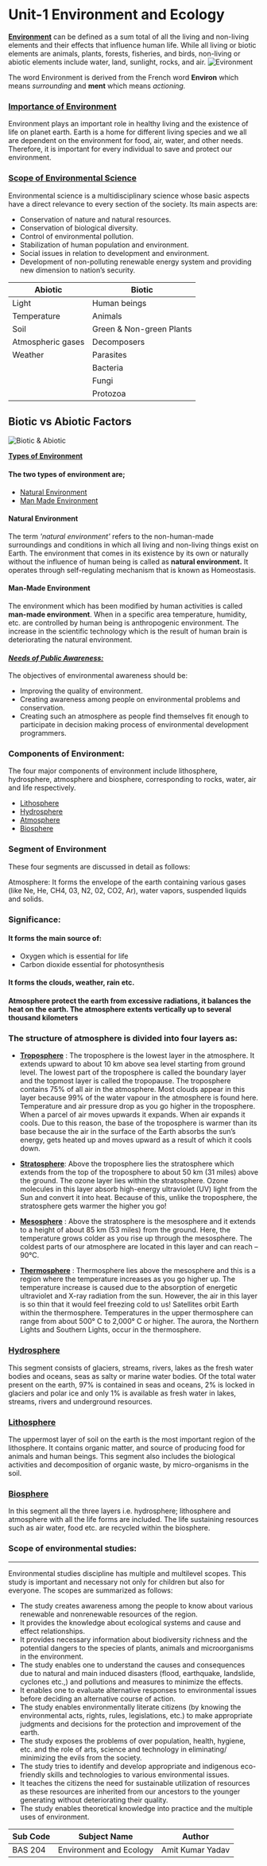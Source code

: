 # Unit-1 Environment and Ecology 
[**Environment**](https://github.com/princekunal101/academic-section/blob/main/Studies/Environment%20and%20Echology/UNIT%201/Environment.md) can be defined as a sum total of all the living and non-living elements and their effects that influence human life. While all living or biotic elements are animals, plants, forests, fisheries, and birds, non-living or abiotic elements include water, land, sunlight, rocks, and air. 
![Evironment](https://raw.githubusercontent.com/princekunal101/academic-section/main/Studies/Environment%20and%20Echology/figures/environment.jpg)

The word Environment is derived from the French word **Environ** which means *surrounding* and **ment** which means *actioning.* 

### [**Importance of Environment**](https://github.com/princekunal101/academic-section/blob/main/Studies/Environment%20and%20Echology/UNIT%201/importance_of_envnt.md)
 Environment plays an important role in healthy living and the existence of life on planet earth. Earth is a home for different living species and we all are dependent on the environment for food, air, water, and other needs. Therefore, it is important for every individual to save and protect our environment.
 ### [**Scope of Environmental Science**](https://github.com/princekunal101/academic-section/blob/main/Studies/Environment%20and%20Echology/UNIT%201/scope_of_envnt.md)
 Environmental science is a multidisciplinary science whose basic aspects have a direct relevance to every section of the society. Its main aspects are: 
- Conservation of nature and natural resources.  
- Conservation of biological diversity.  
- Control of environmental pollution.  
- Stabilization of human population and environment. 
- Social issues in relation to development and environment.  
- Development of non-polluting renewable energy system and providing new dimension to nation’s security. 
 

| **Abiotic**             |  **Biotic**               |
| -------- | ----------|
 Light       | Human beings  
 Temperature  | Animals      
 Soil         | Green & Non-green Plants 
 Atmospheric gases  | Decomposers    
 Weather      | Parasites 
 | | Bacteria
 | | Fungi
 | | Protozoa 


**Biotic vs Abiotic Factors**
---
![Biotic & Abiotic](https://raw.githubusercontent.com/princekunal101/academic-section/main/Studies/Environment%20and%20Echology/figures/biotic_abiotic.jpg)


 [**Types of Environment**](https://github.com/princekunal101/academic-section/blob/main/Studies/Environment%20and%20Echology/UNIT%201/type_of_envnt.md)
 #### The two types of environment are; 
- [Natural Environment](https://github.com/princekunal101/academic-section/blob/main/Studies/Environment%20and%20Echology/UNIT%201/type_of_envnt.md)
- [Man Made Environment](https://github.com/princekunal101/academic-section/blob/main/Studies/Environment%20and%20Echology/UNIT%201/type_of_envnt.md)
#### Natural Environment

The term *'natural environment'* refers to the non-human-made surroundings and conditions in which all living and non-living things exist on Earth. The environment that comes in its existence by its own or naturally without the influence of human being is called as **natural environment.** It operates through self-regulating mechanism that is known as Homeostasis.

#### Man-Made Environment
The environment which has been modified by human activities is called **man-made environment**. When in a specific area temperature, humidity, etc. are controlled by human being is anthropogenic environment. The increase in the scientific technology which is the result of human brain is deteriorating the natural environment. 


 #### [*Needs of Public Awareness:*](https://github.com/princekunal101/academic-section/blob/main/Studies/Environment%20and%20Echology/UNIT%201/needs_of_pub_awrness.md)

 The objectives of environmental awareness should be: 

- Improving the quality of environment.  
- Creating awareness among people on environmental problems and conservation.  
- Creating such an atmosphere as people find themselves fit enough to participate in decision making process of environmental development programmers. 


 ### Components of Environment: 
The four major components of environment include lithosphere, hydrosphere, atmosphere and biosphere, corresponding to rocks, water, air and life respectively. 
- [Lithosphere](https://github.com/princekunal101/academic-section/blob/main/Studies/Environment%20and%20Echology/UNIT%201/lithosphare.md) 
- [Hydrosphere](https://github.com/princekunal101/academic-section/blob/main/Studies/Environment%20and%20Echology/UNIT%201/hydrosphare.md)  
- [Atmosphere](https://github.com/princekunal101/academic-section/blob/main/Studies/Environment%20and%20Echology/UNIT%201/atmosphare.md)  
- [Biosphere](https://github.com/princekunal101/academic-section/blob/main/Studies/Environment%20and%20Echology/UNIT%201/biosphare.md) 


### Segment of Environment
These four segments are discussed in detail as follows:  
 
Atmosphere: It forms the envelope of the earth containing various gases (like Ne, He, CH4, 03, N2, 02, CO2, Ar), water vapors, suspended liquids and solids. 
 
### Significance: 
####	It forms the main source of: 
- Oxygen which is essential for life 
- Carbon dioxide essential for photosynthesis 
####	It forms the clouds, weather, rain etc. 
#### Atmosphere protect the earth from excessive radiations, it balances the heat on the earth. The atmosphere extents vertically up to several thousand kilometers 
### The structure of atmosphere is divided into four layers as:  
- [**Troposphere**](https://github.com/princekunal101/academic-section/blob/main/Studies/Environment%20and%20Echology/UNIT%201/troposphere.md) :
The troposphere is the lowest layer in the atmosphere. It extends upward to about 10 km above sea level starting from ground level. The lowest part of the troposphere is called the boundary layer and the topmost layer is called the tropopause. The troposphere contains 75% of all air in the atmosphere. Most clouds appear in this layer because 99% of the water vapour in the atmosphere is found here. Temperature and air pressure drop as you go higher in the troposphere. When a parcel of air moves upwards it expands. When air expands it cools. Due to this reason, the base of the troposphere is warmer than its base because the air in the surface of the Earth absorbs the sun’s energy, gets heated up and moves upward as a result of which it cools down.

- [**Stratosphere**](https://github.com/princekunal101/academic-section/blob/main/Studies/Environment%20and%20Echology/UNIT%201/strotosphere.md): Above the troposphere lies the stratosphere which extends from the top of the troposphere to about 50 km (31 miles) above the ground. The ozone layer lies within the stratosphere. Ozone molecules in this layer absorb high-energy ultraviolet (UV) light from the Sun and convert it into heat. Because of this, unlike the troposphere, the stratosphere gets warmer the higher you go!  


- [**Mesosphere**](https://github.com/princekunal101/academic-section/blob/main/Studies/Environment%20and%20Echology/UNIT%201/mesosphere.md) : Above the stratosphere is the mesosphere and it extends to a height of about 85 km (53 miles) from the ground. Here, the temperature grows colder as you rise up through the mesosphere. The coldest parts of our atmosphere are located in this layer and can reach – 90°C. 
- [**Thermosphere**](https://github.com/princekunal101/academic-section/blob/main/Studies/Environment%20and%20Echology/UNIT%201/thermosphere.md) : Thermosphere lies above the mesosphere and this is a region where the temperature increases as you go higher up. The temperature increase is caused due to the absorption of energetic ultraviolet and X-ray radiation from the sun. However, the air in this layer is so thin that it would feel freezing cold to us! Satellites orbit Earth within the thermosphere. Temperatures in the upper thermosphere can range from about 500° C to 2,000° C or higher. The aurora, the Northern Lights and Southern Lights, occur in the thermosphere. 

### [**Hydrosphere**](https://github.com/princekunal101/academic-section/blob/main/Studies/Environment%20and%20Echology/UNIT%201/hydrosphare.md)
 This segment consists of glaciers, streams, rivers, lakes as the fresh water bodies and oceans, seas as salty or marine water bodies. Of the total water present on the earth, 97% is contained in seas and oceans, 2% is locked in glaciers and polar ice and only 1% is available as fresh water in lakes, streams, rivers and underground resources. 
### [**Lithosphere**](https://github.com/princekunal101/academic-section/blob/main/Studies/Environment%20and%20Echology/UNIT%201/lithosphare.md)
 The uppermost layer of soil on the earth is the most important region of the lithosphere. It contains organic matter, and source of producing food for animals and human beings. This segment also includes the biological activities and decomposition of organic waste, by micro-organisms in the soil.

### [**Biosphere**](https://github.com/princekunal101/academic-section/blob/main/Studies/Environment%20and%20Echology/UNIT%201/biosphare.md) 
In this segment all the three layers i.e. hydrosphere; lithosphere and atmosphere with all the life forms are included. The life sustaining resources such as air water, food etc. are recycled within the biosphere. 
 
### Scope of environmental studies:
---
  Environmental studies discipline has multiple and multilevel scopes. This study is important and necessary not only for children but also for everyone. The scopes are summarized as follows:  
- The study creates awareness among the people to know about various renewable and nonrenewable resources of the region.  
- It provides the knowledge about ecological systems and cause and effect relationships.  
- It provides necessary information about biodiversity richness and the potential dangers to the species of plants, animals and microorganisms in the environment.  
- The study enables one to understand the causes and consequences due to natural and main induced disasters (flood, earthquake, landslide, cyclones etc.,) and pollutions and measures to minimize the effects.  
- It enables one to evaluate alternative responses to environmental issues before deciding an alternative course of action.  
- The study enables environmentally literate citizens (by knowing the environmental acts, rights, rules, legislations, etc.) 
to make appropriate judgments and decisions for the protection and improvement of the earth.  
- The study exposes the problems of over population, health, hygiene, etc. and the role of arts, science and technology in eliminating/ minimizing the evils from the society.  
- The study tries to identify and develop appropriate and indigenous eco-friendly skills and technologies to various environmental issues.  
- It teaches the citizens the need for sustainable utilization of resources as these resources are inherited from our ancestors to the younger generating without deteriorating their quality.  
- The study enables theoretical knowledge into practice and the multiple uses of environment. 
 


| Sub Code      |  Subject Name     | Author  |
| ---------- | -------- | --------- |
| BAS 204       | Environment and Ecology |  Amit Kumar Yadav   |      
